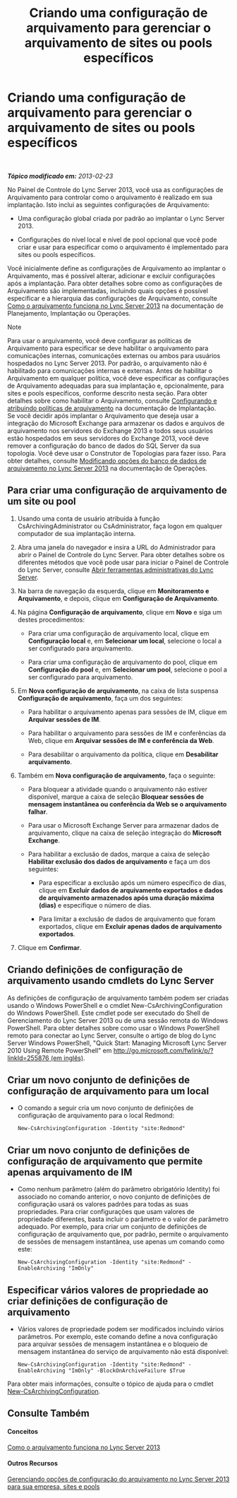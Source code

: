 ﻿---
title: Criando uma configuração de arquivamento para gerenciar o arquivamento de sites ou pools específicos
TOCTitle: Criando uma configuração de arquivamento para gerenciar o arquivamento de sites ou pools específicos
ms:assetid: c5c864a6-96c7-4bbb-ab7c-61eb1744246c
ms:mtpsurl: https://technet.microsoft.com/pt-br/library/JJ205251(v=OCS.15)
ms:contentKeyID: 49308049
ms.date: 05/19/2016
mtps_version: v=OCS.15
ms.translationtype: HT
---

# Criando uma configuração de arquivamento para gerenciar o arquivamento de sites ou pools específicos

 

_**Tópico modificado em:** 2013-02-23_

No Painel de Controle do Lync Server 2013, você usa as configurações de Arquivamento para controlar como o arquivamento é realizado em sua implantação. Isto inclui as seguintes configurações de Arquivamento:

  - Uma configuração global criada por padrão ao implantar o Lync Server 2013.

  - Configurações do nível local e nível de pool opcional que você pode criar e usar para especificar como o arquivamento é implementado para sites ou pools específicos.

Você inicialmente define as configurações de Arquivamento ao implantar o Arquivamento, mas é possível alterar, adicionar e excluir configurações após a implantação. Para obter detalhes sobre como as configurações de Arquivamento são implementadas, incluindo quais opções é possível especificar e a hierarquia das configurações de Arquivamento, consulte [Como o arquivamento funciona no Lync Server 2013](lync-server-2013-how-archiving-works.md) na documentação de Planejamento, Implantação ou Operações.

> [!NOTE]  
> Para usar o arquivamento, você deve configurar as políticas de Arquivamento para especificar se deve habilitar o arquivamento para comunicações internas, comunicações externas ou ambos para usuários hospedados no Lync Server 2013. Por padrão, o arquivamento não é habilitado para comunicações internas e externas. Antes de habilitar o Arquivamento em qualquer política, você deve especificar as configurações de Arquivamento adequadas para sua implantação e, opcionalmente, para sites e pools específicos, conforme descrito nesta seção. Para obter detalhes sobre como habilitar o Arquivamento, consulte <a href="lync-server-2013-configuring-and-assigning-archiving-policies.md">Configurando e atribuindo políticas de arquivamento</a> na documentação de Implantação.<br />Se você decidir após implantar o Arquivamento que deseja usar a integração do Microsoft Exchange para armazenar os dados e arquivos de arquivamento nos servidores do Exchange 2013 e todos seus usuários estão hospedados em seus servidores do Exchange 2013, você deve remover a configuração do banco de dados do SQL Server da sua topologia. Você deve usar o Construtor de Topologias para fazer isso. Para obter detalhes, consulte <a href="lync-server-2013-changing-archiving-database-options.md">Modificando opções do banco de dados de arquivamento no Lync Server 2013</a> na documentação de Operações.

## Para criar uma configuração de arquivamento de um site ou pool

1.  Usando uma conta de usuário atribuída à função CsArchivingAdministrator ou CsAdministrator, faça logon em qualquer computador de sua implantação interna.

2.  Abra uma janela do navegador e insira a URL do Administrador para abrir o Painel de Controle do Lync Server. Para obter detalhes sobre os diferentes métodos que você pode usar para iniciar o Painel de Controle do Lync Server, consulte [Abrir ferramentas administrativas do Lync Server](lync-server-2013-open-lync-server-administrative-tools.md).

3.  Na barra de navegação da esquerda, clique em **Monitoramento e Arquivamento**, e depois, clique em **Configuração de Arquivamento**.

4.  Na página **Configuração de arquivamento**, clique em **Novo** e siga um destes procedimentos:
    
      - Para criar uma configuração de arquivamento local, clique em **Configuração local** e, em **Selecionar um local**, selecione o local a ser configurado para arquivamento.
    
      - Para criar uma configuração de arquivamento do pool, clique em **Configuração do pool** e, em **Selecionar um pool**, selecione o pool a ser configurado para arquivamento.

5.  Em **Nova configuração de arquivamento**, na caixa de lista suspensa **Configuração de arquivamento**, faça um dos seguintes:
    
      - Para habilitar o arquivamento apenas para sessões de IM, clique em **Arquivar sessões de IM**.
    
      - Para habilitar o arquivamento para sessões de IM e conferências da Web, clique em **Arquivar sessões de IM e conferência da Web**.
    
      - Para desabilitar o arquivamento da política, clique em **Desabilitar arquivamento**.

6.  Também em **Nova configuração de arquivamento**, faça o seguinte:
    
      - Para bloquear a atividade quando o arquivamento não estiver disponível, marque a caixa de seleção **Bloquear sessões de mensagem instantânea ou conferência da Web se o arquivamento falhar**.
    
      - Para usar o Microsoft Exchange Server para armazenar dados de arquivamento, clique na caixa de seleção integração do **Microsoft Exchange**.
    
      - Para habilitar a exclusão de dados, marque a caixa de seleção **Habilitar exclusão dos dados de arquivamento** e faça um dos seguintes:
        
          - Para especificar a exclusão após um número específico de dias, clique em **Excluir dados de arquivamento exportados e dados de arquivamento armazenados após uma duração máxima (dias)** e especifique o número de dias.
        
          - Para limitar a exclusão de dados de arquivamento que foram exportados, clique em **Excluir apenas dados de arquivamento exportados**.

7.  Clique em **Confirmar**.

## Criando definições de configuração de arquivamento usando cmdlets do Lync Server

As definições de configuração de arquivamento também podem ser criadas usando o Windows PowerShell e o cmdlet New-CsArchivingConfiguration do Windows PowerShell. Este cmdlet pode ser executado do Shell de Gerenciamento do Lync Server 2013 ou de uma sessão remota do Windows PowerShell. Para obter detalhes sobre como usar o Windows PowerShell remoto para conectar ao Lync Server, consulte o artigo de blog do Lync Server Windows PowerShell, "Quick Start: Managing Microsoft Lync Server 2010 Using Remote PowerShell" em [http://go.microsoft.com/fwlink/p/?linkId=255876 (em inglês)](http://go.microsoft.com/fwlink/p/?linkid=255876).

## Criar um novo conjunto de definições de configuração de arquivamento para um local

  - O comando a seguir cria um novo conjunto de definições de configuração de arquivamento para o local Redmond:
    
        New-CsArchivingConfiguration -Identity "site:Redmond"

## Criar um novo conjunto de definições de configuração de arquivamento que permite apenas arquivamento de IM

  - Como nenhum parâmetro (além do parâmetro obrigatório Identity) foi associado no comando anterior, o novo conjunto de definições de configuração usará os valores padrões para todas as suas propriedades. Para criar configurações que usam valores de propriedade diferentes, basta incluir o parâmetro e o valor de parâmetro adequado. Por exemplo, para criar um conjunto de definições de configuração de arquivamento que, por padrão, permite o arquivamento de sessões de mensagem instantânea, use apenas um comando como este:
    
        New-CsArchivingConfiguration -Identity "site:Redmond" -EnableArchiving "ImOnly"

## Especificar vários valores de propriedade ao criar definições de configuração de arquivamento

  - Vários valores de propriedade podem ser modificados incluindo vários parâmetros. Por exemplo, este comando define a nova configuração para arquivar sessões de mensagem instantânea e o bloqueio de mensagem instantânea do serviço de arquivamento não está disponível:
    
        New-CsArchivingConfiguration -Identity "site:Redmond" -EnableArchiving "ImOnly" -BlockOnArchiveFailure $True

Para obter mais informações, consulte o tópico de ajuda para o cmdlet [New-CsArchivingConfiguration](https://docs.microsoft.com/en-us/powershell/module/skype/New-CsArchivingConfiguration).

## Consulte Também

#### Conceitos

[Como o arquivamento funciona no Lync Server 2013](lync-server-2013-how-archiving-works.md)  

#### Outros Recursos

[Gerenciando opções de configuração do arquivamento no Lync Server 2013 para sua empresa, sites e pools](lync-server-2013-managing-archiving-configuration-options-for-your-organization-sites-and-pools.md)

